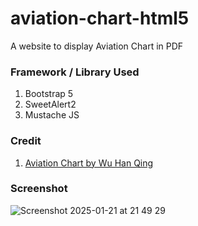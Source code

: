 # aviation-chart-html5
A website to display Aviation Chart in PDF 


### Framework / Library Used
1. Bootstrap 5
2. SweetAlert2
3. Mustache JS

### Credit
1. [Aviation Chart by Wu Han Qing](https://aviation-chart.rth5.com/)

### Screenshot
![Screenshot 2025-01-21 at 21 49 29](https://github.com/user-attachments/assets/cbcfb4de-095b-4ac1-b088-4e041c973c7f)
